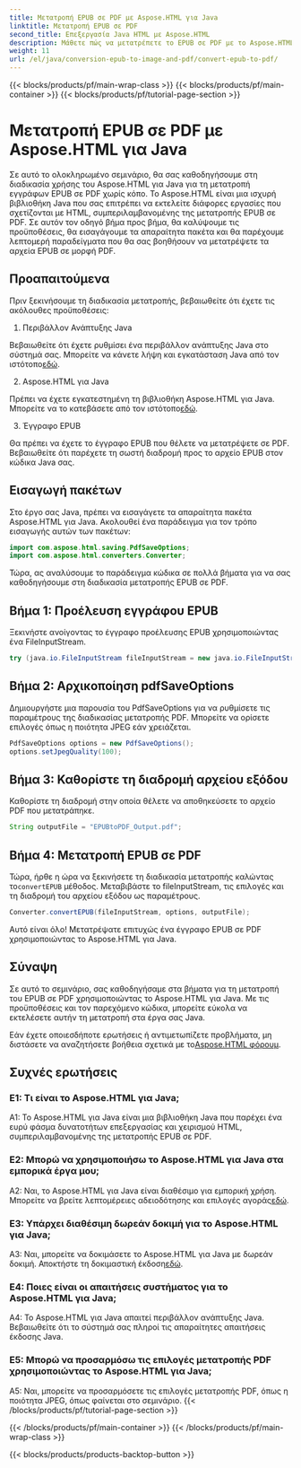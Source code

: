 ```yaml
---
title: Μετατροπή EPUB σε PDF με Aspose.HTML για Java
linktitle: Μετατροπή EPUB σε PDF
second_title: Επεξεργασία Java HTML με Aspose.HTML
description: Μάθετε πώς να μετατρέπετε το EPUB σε PDF με το Aspose.HTML για Java. Αυτός ο οδηγός βήμα προς βήμα καλύπτει προαπαιτούμενα, εισαγωγές πακέτων και παραδείγματα κώδικα. Ξεκινήστε με τη μετατροπή EPUB σε PDF.
weight: 11
url: /el/java/conversion-epub-to-image-and-pdf/convert-epub-to-pdf/
---
```


{{< blocks/products/pf/main-wrap-class >}}
{{< blocks/products/pf/main-container >}}
{{< blocks/products/pf/tutorial-page-section >}}

# Μετατροπή EPUB σε PDF με Aspose.HTML για Java

Σε αυτό το ολοκληρωμένο σεμινάριο, θα σας καθοδηγήσουμε στη διαδικασία χρήσης του Aspose.HTML για Java για τη μετατροπή εγγράφων EPUB σε PDF χωρίς κόπο. Το Aspose.HTML είναι μια ισχυρή βιβλιοθήκη Java που σας επιτρέπει να εκτελείτε διάφορες εργασίες που σχετίζονται με HTML, συμπεριλαμβανομένης της μετατροπής EPUB σε PDF. Σε αυτόν τον οδηγό βήμα προς βήμα, θα καλύψουμε τις προϋποθέσεις, θα εισαγάγουμε τα απαραίτητα πακέτα και θα παρέχουμε λεπτομερή παραδείγματα που θα σας βοηθήσουν να μετατρέψετε τα αρχεία EPUB σε μορφή PDF.

## Προαπαιτούμενα

Πριν ξεκινήσουμε τη διαδικασία μετατροπής, βεβαιωθείτε ότι έχετε τις ακόλουθες προϋποθέσεις:

1. Περιβάλλον Ανάπτυξης Java

 Βεβαιωθείτε ότι έχετε ρυθμίσει ένα περιβάλλον ανάπτυξης Java στο σύστημά σας. Μπορείτε να κάνετε λήψη και εγκατάσταση Java από τον ιστότοπο[εδώ](https://www.oracle.com/java/).

2. Aspose.HTML για Java

 Πρέπει να έχετε εγκατεστημένη τη βιβλιοθήκη Aspose.HTML για Java. Μπορείτε να το κατεβάσετε από τον ιστότοπο[εδώ](https://releases.aspose.com/html/java/).

3. Έγγραφο EPUB

Θα πρέπει να έχετε το έγγραφο EPUB που θέλετε να μετατρέψετε σε PDF. Βεβαιωθείτε ότι παρέχετε τη σωστή διαδρομή προς το αρχείο EPUB στον κώδικα Java σας.

## Εισαγωγή πακέτων

Στο έργο σας Java, πρέπει να εισαγάγετε τα απαραίτητα πακέτα Aspose.HTML για Java. Ακολουθεί ένα παράδειγμα για τον τρόπο εισαγωγής αυτών των πακέτων:

```java
import com.aspose.html.saving.PdfSaveOptions;
import com.aspose.html.converters.Converter;
```

Τώρα, ας αναλύσουμε το παράδειγμα κώδικα σε πολλά βήματα για να σας καθοδηγήσουμε στη διαδικασία μετατροπής EPUB σε PDF.

## Βήμα 1: Προέλευση εγγράφου EPUB

Ξεκινήστε ανοίγοντας το έγγραφο προέλευσης EPUB χρησιμοποιώντας ένα FileInputStream.

```java
try (java.io.FileInputStream fileInputStream = new java.io.FileInputStream("input.epub")) {
```

## Βήμα 2: Αρχικοποίηση pdfSaveOptions

Δημιουργήστε μια παρουσία του PdfSaveOptions για να ρυθμίσετε τις παραμέτρους της διαδικασίας μετατροπής PDF. Μπορείτε να ορίσετε επιλογές όπως η ποιότητα JPEG εάν χρειάζεται.

```java
PdfSaveOptions options = new PdfSaveOptions();
options.setJpegQuality(100);
```

## Βήμα 3: Καθορίστε τη διαδρομή αρχείου εξόδου

Καθορίστε τη διαδρομή στην οποία θέλετε να αποθηκεύσετε το αρχείο PDF που μετατράπηκε.

```java
String outputFile = "EPUBtoPDF_Output.pdf";
```

## Βήμα 4: Μετατροπή EPUB σε PDF

 Τώρα, ήρθε η ώρα να ξεκινήσετε τη διαδικασία μετατροπής καλώντας το`convertEPUB` μέθοδος. Μεταβιβάστε το fileInputStream, τις επιλογές και τη διαδρομή του αρχείου εξόδου ως παραμέτρους.

```java
Converter.convertEPUB(fileInputStream, options, outputFile);
```

Αυτό είναι όλο! Μετατρέψατε επιτυχώς ένα έγγραφο EPUB σε PDF χρησιμοποιώντας το Aspose.HTML για Java.

## Σύναψη

Σε αυτό το σεμινάριο, σας καθοδηγήσαμε στα βήματα για τη μετατροπή του EPUB σε PDF χρησιμοποιώντας το Aspose.HTML για Java. Με τις προϋποθέσεις και τον παρεχόμενο κώδικα, μπορείτε εύκολα να εκτελέσετε αυτήν τη μετατροπή στα έργα σας Java.

 Εάν έχετε οποιεσδήποτε ερωτήσεις ή αντιμετωπίζετε προβλήματα, μη διστάσετε να αναζητήσετε βοήθεια σχετικά με το[Aspose.HTML φόρουμ](https://forum.aspose.com/).

## Συχνές ερωτήσεις

### Ε1: Τι είναι το Aspose.HTML για Java;

A1: Το Aspose.HTML για Java είναι μια βιβλιοθήκη Java που παρέχει ένα ευρύ φάσμα δυνατοτήτων επεξεργασίας και χειρισμού HTML, συμπεριλαμβανομένης της μετατροπής EPUB σε PDF.

### Ε2: Μπορώ να χρησιμοποιήσω το Aspose.HTML για Java στα εμπορικά έργα μου;

 A2: Ναι, το Aspose.HTML για Java είναι διαθέσιμο για εμπορική χρήση. Μπορείτε να βρείτε λεπτομέρειες αδειοδότησης και επιλογές αγοράς[εδώ](https://purchase.aspose.com/buy).

### Ε3: Υπάρχει διαθέσιμη δωρεάν δοκιμή για το Aspose.HTML για Java;

 A3: Ναι, μπορείτε να δοκιμάσετε το Aspose.HTML για Java με δωρεάν δοκιμή. Αποκτήστε τη δοκιμαστική έκδοση[εδώ](https://releases.aspose.com/html/java).

### Ε4: Ποιες είναι οι απαιτήσεις συστήματος για το Aspose.HTML για Java;

A4: Το Aspose.HTML για Java απαιτεί περιβάλλον ανάπτυξης Java. Βεβαιωθείτε ότι το σύστημά σας πληροί τις απαραίτητες απαιτήσεις έκδοσης Java.

### Ε5: Μπορώ να προσαρμόσω τις επιλογές μετατροπής PDF χρησιμοποιώντας το Aspose.HTML για Java;

A5: Ναι, μπορείτε να προσαρμόσετε τις επιλογές μετατροπής PDF, όπως η ποιότητα JPEG, όπως φαίνεται στο σεμινάριο.
{{< /blocks/products/pf/tutorial-page-section >}}

{{< /blocks/products/pf/main-container >}}
{{< /blocks/products/pf/main-wrap-class >}}

{{< blocks/products/products-backtop-button >}}
